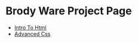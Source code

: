 # Brody Ware Project Page

<ul>
<li><a href="intro_to_html/images/index.html" target="_blank">Intro To Html </a></li>
<li><a href="intro_to_html/advanced.css/index 2.html" target="_blank">Advanced Css </a></li>
</ul>